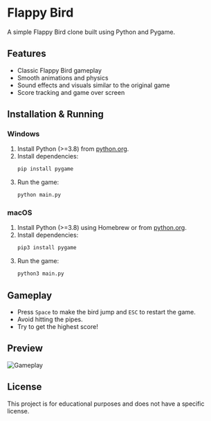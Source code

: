 # Flappy Bird

A simple Flappy Bird clone built using Python and Pygame.

## Features
- Classic Flappy Bird gameplay
- Smooth animations and physics
- Sound effects and visuals similar to the original game
- Score tracking and game over screen

## Installation & Running
### Windows
1. Install Python (>=3.8) from [python.org](https://www.python.org/downloads/).
2. Install dependencies:
   ```sh
   pip install pygame
   ```
3. Run the game:
   ```sh
   python main.py
   ```

### macOS
1. Install Python (>=3.8) using Homebrew or from [python.org](https://www.python.org/downloads/).
2. Install dependencies:
   ```sh
   pip3 install pygame
   ```
3. Run the game:
   ```sh
   python3 main.py
   ```

## Gameplay
- Press `Space` to make the bird jump and `ESC` to restart the game.
- Avoid hitting the pipes.
- Try to get the highest score!

## Preview
![Gameplay](./assets/videos/Game_Demo.gif)

## License
This project is for educational purposes and does not have a specific license.

